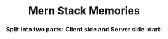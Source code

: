 <h1 align="center">Mern Stack Memories</h1>

<h3 align="center">Split into two parts: Client side and Server side :dart:</h3>
